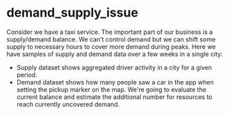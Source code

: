 # demand_supply_issue
Consider we have a taxi service. The important part of our business is a supply/demand balance. We can’t control demand but we can shift some supply to necessary hours to cover more demand during peaks. Here we have samples of supply and demand data over a few weeks in a single city:
- Supply dataset shows aggregated driver activity in a city for a given period.
- Demand dataset shows how many people saw a car in the app when setting the pickup marker on the map.
We're going to evaluate the current balance and estimate the additional number for resources to reach currently uncovered demand.
